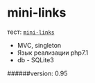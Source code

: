 # mini-links
тест: <a href="http://nimda.biz.ua/" target="_blank">`mini-links`</a>

- MVC, singleton
- Язык реализации php7.1
- db - SQLite3

######version: 0.95
